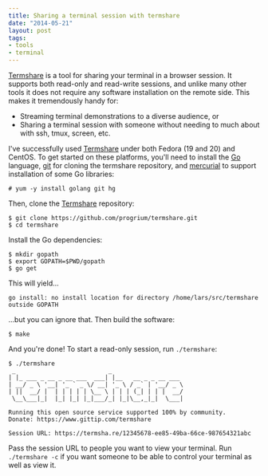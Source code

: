 ```yaml
---
title: Sharing a terminal session with termshare
date: "2014-05-21"
layout: post
tags:
- tools
- terminal
---
```


[Termshare][] is a tool for sharing your terminal in a browser
session.  It supports both read-only and read-write sessions, and
unlike many other tools it does not require any software installation
on the remote side.  This makes it tremendously handy for:

[termshare]: https://github.com/progrium/termshare

- Streaming terminal demonstrations to a diverse audience, or
- Sharing a terminal session with someone without needing to much
  about with ssh, tmux, screen, etc.

I've successfully used [Termshare][] under both Fedora (19 and 20) and
CentOS.  To get started on these platforms, you'll need to install the
[Go][] language, [git][] for cloning the termshare repository, and
[mercurial][] to support installation of some Go libraries:

    # yum -y install golang git hg

[go]: http://golang.org/
[git]: http://git-scm.org/
[mercurial]: http://mercurial.selenic.com/

Then, clone the [Termshare][] repository:

    $ git clone https://github.com/progrium/termshare.git
    $ cd termshare

Install the Go dependencies:

    $ mkdir gopath
    $ export GOPATH=$PWD/gopath
    $ go get

This will yield...

    go install: no install location for directory /home/lars/src/termshare outside GOPATH

...but you can ignore that.  Then build the software:

    $ make

And you're done!  To start a read-only session, run `./termshare`:

    $ ./termshare
     _                          _                    
    | |_ ___ _ __ _ __ ___  ___| |__   __ _ _ __ ___ 
    | __/ _ \ '__| '_ ` _ \/ __| '_ \ / _` | '__/ _ \
    | ||  __/ |  | | | | | \__ \ | | | (_| | | |  __/
     \__\___|_|  |_| |_| |_|___/_| |_|\__,_|_|  \___|

    Running this open source service supported 100% by community.
    Donate: https://www.gittip.com/termshare

    Session URL: https://termsha.re/12345678-ee85-49ba-66ce-987654321abc

Pass the session URL to people you want to view your terminal.  Run
`./termshare -c` if you want someone to be able to control your
terminal as well as view it.

